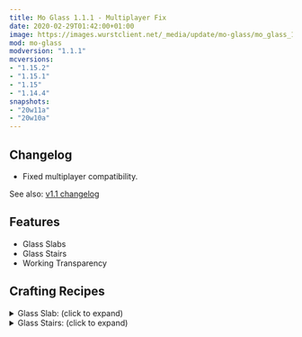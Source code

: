 ```yaml
---
title: Mo Glass 1.1.1 - Multiplayer Fix
date: 2020-02-29T01:42:00+01:00
image: https://images.wurstclient.net/_media/update/mo-glass/mo_glass_1.1.1_540p.webp
mod: mo-glass
modversion: "1.1.1"
mcversions:
- "1.15.2"
- "1.15.1"
- "1.15"
- "1.14.4"
snapshots:
- "20w11a"
- "20w10a"
---
```

## Changelog

- Fixed multiplayer compatibility.

See also: [v1.1 changelog](/mo-glass/mo-glass-1-1/)

## Features

- Glass Slabs
- Glass Stairs
- Working Transparency

## Crafting Recipes

<details>
  <summary>Glass Slab: (click to expand)</summary>
  
  ![glass slab crafting recipe](https://user-images.githubusercontent.com/10100202/69957444-5a2ddc80-150b-11ea-8c8c-e2afc5d72fb7.png)  
  ![glass slab stonecutter recipe](https://user-images.githubusercontent.com/10100202/70445670-2a974b00-1a9c-11ea-9a09-46c304cd167b.png)
</details>

<details>
  <summary>Glass Stairs: (click to expand)</summary>
  
  ![glass stairs crafting recipe](https://user-images.githubusercontent.com/10100202/69957446-5bf7a000-150b-11ea-8e61-d189de63333d.png)  
  ![glass stairs stonecutter recipe](https://user-images.githubusercontent.com/10100202/70445677-2c610e80-1a9c-11ea-8e1b-108863b47124.png)
</details>
